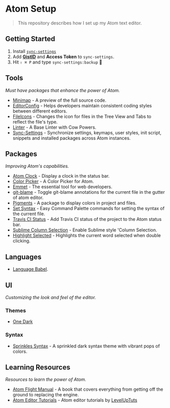 # Atom Setup

> This repository describes how I set up my Atom text editor.

## Getting Started

1. Install [`sync-settings`](https://atom.io/packages/sync-settings)
2. Add [**GistID**](https://gist.github.com/carloscuesta) and **Access Token** to `sync-settings`.
3. Hit `⇧ ⌘ P` and type `sync-settings:backup` 🚀

## Tools

_Must have packages that enhance the power of Atom._

- [Minimap](https://atom.io/packages/minimap) - A preview of the full source code.
- [EditorConfig](https://atom.io/packages/editorconfig) - Helps developers maintain consistent coding styles between different editors.
- [FileIcons](https://atom.io/packages/file-type-icons) - Changes the icon for files in the Tree View and Tabs to reflect the file's type.
- [Linter](https://atom.io/packages/linter) - A Base Linter with Cow Powers.
- [Sync-Settings](https://atom.io/packages/sync-settings) - Synchronize settings, keymaps, user styles, init script, snippets and installed packages across Atom instances.

## Packages

_Improving Atom's capabilities._

- [Atom Clock](https://atom.io/packages/atom-clock) - Display a clock in the status bar.
- [Color Picker](https://atom.io/packages/color-picker) - A Color Picker for Atom.
- [Emmet](https://atom.io/packages/emmet) - The essential tool for web developers.
- [git-blame](https://atom.io/packages/git-blame) - Toggle git-blame annotations for the current file in the gutter of atom editor.
- [Pigments](https://atom.io/packages/pigments) - A package to display colors in project and files.
- [Set Syntax](https://atom.io/packages/set-syntax) - Easy Command Palette commands for setting the syntax of the current file.
- [Travis CI Status](https://atom.io/packages/travis-ci-status) - Add Travis CI status of the project to the Atom status bar.
- [Sublime Column Selection](https://atom.io/packages/sublime-style-column-selection) - Enable Sublime style 'Column Selection.
- [Highlight Selected](https://atom.io/packages/highlight-selected) - Highlights the current word selected when double clicking.

## Languages

- [Language Babel](https://atom.io/packages/language-babel).

## UI

_Customizing the look and feel of the editor._

### Themes

- [One Dark](https://github.com/atom/one-dark-ui)

### Syntax

- [Sprinkles Syntax](https://atom.io/themes/sprinkles-syntax) - A sprinkled dark syntax theme with vibrant pops of colors.

## Learning Resources

_Resources to learn the power of Atom._

- [Atom Flight Manual](http://flight-manual.atom.io/) - A book that covers everything from getting off the ground to replacing the engine.
- [Atom Editor Tutorials](https://www.youtube.com/playlist?list=PLLnpHn493BHHf0w8uGu9NM8LPf498ZvL_) - Atom editor tutorials by [LevelUpTuts](https://www.youtube.com/channel/UCyU5wkjgQYGRB0hIHMwm2Sg)
